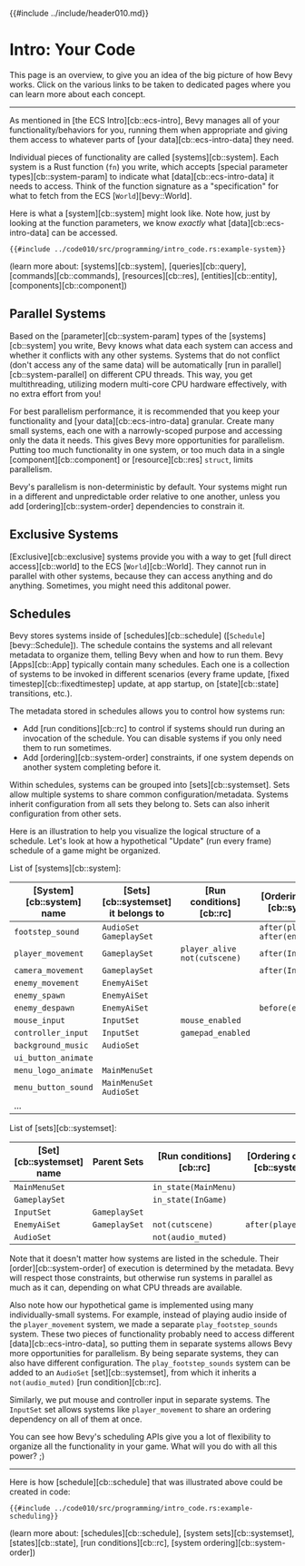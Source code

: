 {{#include ../include/header010.md}}

# Intro: Your Code

This page is an overview, to give you an idea of the big picture of how Bevy
works. Click on the various links to be taken to dedicated pages where you can
learn more about each concept.

---

As mentioned in [the ECS Intro][cb::ecs-intro], Bevy manages all of your
functionality/behaviors for you, running them when appropriate and giving them
access to whatever parts of [your data][cb::ecs-intro-data] they need.

Individual pieces of functionality are called [systems][cb::system]. Each system
is a Rust function (`fn`) you write, which accepts [special parameter
types][cb::system-param] to indicate what [data][cb::ecs-intro-data] it needs to
access. Think of the function signature as a "specification" for what to fetch
from the ECS [`World`][bevy::World].

Here is what a [system][cb::system] might look like. Note how, just by looking
at the function parameters, we know *exactly* what [data][cb::ecs-intro-data]
can be accessed.

```rust,no_run,noplayground
{{#include ../code010/src/programming/intro_code.rs:example-system}}
```

(learn more about: [systems][cb::system], [queries][cb::query], [commands][cb::commands], [resources][cb::res], [entities][cb::entity], [components][cb::component])

## Parallel Systems

Based on the [parameter][cb::system-param] types of the [systems][cb::system]
you write, Bevy knows what data each system can access and whether it conflicts
with any other systems.  Systems that do not conflict (don't access any of the
same data) will be automatically [run in parallel][cb::system-parallel] on
different CPU threads. This way, you get multithreading, utilizing modern
multi-core CPU hardware effectively, with no extra effort from you!

For best parallelism performance, it is recommended that you keep your
functionality and [your data][cb::ecs-intro-data] granular. Create many small
systems, each one with a narrowly-scoped purpose and accessing only the data it
needs. This gives Bevy more opportunities for parallelism. Putting too much
functionality in one system, or too much data in a single
[component][cb::component] or [resource][cb::res] `struct`, limits parallelism.

Bevy's parallelism is non-deterministic by default. Your systems might run in a
different and unpredictable order relative to one another, unless you add
[ordering][cb::system-order] dependencies to constrain it.

## Exclusive Systems

[Exclusive][cb::exclusive] systems provide you with a way to get [full direct
access][cb::world] to the ECS [`World`][cb::World]. They cannot run in parallel
with other systems, because they can access anything and do anything. Sometimes,
you might need this additonal power.

## Schedules

Bevy stores systems inside of [schedules][cb::schedule]
([`Schedule`][bevy::Schedule]). The schedule contains the systems and all
relevant metadata to organize them, telling Bevy when and how to run them. Bevy
[Apps][cb::App] typically contain many schedules. Each one is a collection of
systems to be invoked in different scenarios (every frame update, [fixed
timestep][cb::fixedtimestep] update, at app startup, on [state][cb::state]
transitions, etc.).

The metadata stored in schedules allows you to control how systems run:
 - Add [run conditions][cb::rc] to control if systems should run during an
   invocation of the schedule. You can disable systems if you only need them
   to run sometimes.
 - Add [ordering][cb::system-order] constraints, if one system depends on
   another system completing before it.

Within schedules, systems can be grouped into [sets][cb::systemset]. Sets
allow multiple systems to share common configuration/metadata. Systems
inherit configuration from all sets they belong to. Sets can also inherit
configuration from other sets.

Here is an illustration to help you visualize the logical structure of a
schedule. Let's look at how a hypothetical "Update" (run every frame) schedule of a
game might be organized.

List of [systems][cb::system]:

|[System][cb::system] name|[Sets][cb::systemset] it belongs to|[Run conditions][cb::rc]|[Ordering constraints][cb::system-order]|
|---|---|---|---|
|`footstep_sound`|`AudioSet` `GameplaySet`||`after(player_movement)` `after(enemy_movement)`|
|`player_movement`|`GameplaySet`|`player_alive` `not(cutscene)`|`after(InputSet)`|
|`camera_movement`|`GameplaySet`||`after(InputSet)`|
|`enemy_movement`|`EnemyAiSet`|||
|`enemy_spawn`|`EnemyAiSet`|||
|`enemy_despawn`|`EnemyAiSet`||`before(enemy_spawn)`|
|`mouse_input`|`InputSet`|`mouse_enabled`||
|`controller_input`|`InputSet`|`gamepad_enabled`||
|`background_music`|`AudioSet`|||
|`ui_button_animate`||||
|`menu_logo_animate`|`MainMenuSet`|||
|`menu_button_sound`|`MainMenuSet` `AudioSet`|||
|...||||

List of [sets][cb::systemset]:

|[Set][cb::systemset] name|Parent Sets|[Run conditions][cb::rc]|[Ordering constraints][cb::system-order]|
|---|---|---|---|
|`MainMenuSet`||`in_state(MainMenu)`||
|`GameplaySet`||`in_state(InGame)`||
|`InputSet`|`GameplaySet`|||
|`EnemyAiSet`|`GameplaySet`|`not(cutscene)`|`after(player_movement)`|
|`AudioSet`||`not(audio_muted)`||

Note that it doesn't matter how systems are listed in the schedule. Their
[order][cb::system-order] of execution is determined by the metadata. Bevy will
respect those constraints, but otherwise run systems in parallel as much as it
can, depending on what CPU threads are available.

Also note how our hypothetical game is implemented using many individually-small
systems. For example, instead of playing audio inside of the `player_movement`
system, we made a separate `play_footstep_sounds` system. These two pieces of
functionality probably need to access different [data][cb::ecs-intro-data], so
putting them in separate systems allows Bevy more opportunities for parallelism.
By being separate systems, they can also have different configuration. The
`play_footstep_sounds` system can be added to an `AudioSet`
[set][cb::systemset], from which it inherits a `not(audio_muted)` [run
condition][cb::rc].

Similarly, we put mouse and controller input in separate systems. The `InputSet`
set allows systems like `player_movement` to share an ordering dependency
on all of them at once.

You can see how Bevy's scheduling APIs give you a lot of flexibility to organize
all the functionality in your game. What will you do with all this power? ;)

---

Here is how [schedule][cb::schedule] that was illustrated above could be
created in code:

```rust,no_run,noplayground
{{#include ../code010/src/programming/intro_code.rs:example-scheduling}}
```

(learn more about: [schedules][cb::schedule], [system sets][cb::systemset], [states][cb::state], [run conditions][cb::rc], [system ordering][cb::system-order])
